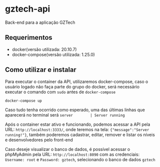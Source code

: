 # gztech-api
Back-end para a aplicação GZTech

## Requerimentos
* docker(versão utilizada: 20.10.7)
* docker-compose(versão utilizada: 1.25.0)

## Como utilizar e instalar
Para executar o container da API, utilizaremos docker-compose, caso o usuário logado não faça parte do grupo do docker, será necessário executar o comando com `sudo` antes de `docker-compose`
~~~
docker-compose up
~~~
Caso tudo tenha ocorrido como esperado, uma das últimas linhas que aparecerá no terminal será 
`server        | Server running`

Após o container estar ativo e funcionando, podemos acessar a API pela URL: `http://localhost:3333/`, onde teremos na tela: `{"message":"Server running!"}`, também poderemos cadastrar, editar, remover e listar os níveis e desenvolvedores pelo front-end

Caso deseje visualizar o banco de dados, é possível acessar o phpMyAdmin pela URL: `http://localhost:8090` com as credenciais: `Username: root` e `Password: gztech`, selecionando o banco de dados `gztech`
